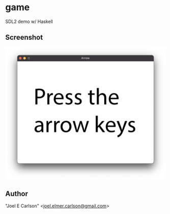 # game

SDL2 demo w/ Haskell

## Screenshot
![Screenshot.png](images/Screenshot.png)

## Author
"Joel E Carlson" &lt;joel.elmer.carlson@gmail.com&gt;
